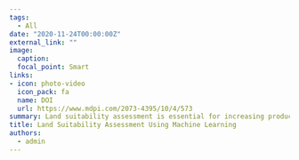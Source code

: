 ```yaml
---
tags:
  - All
date: "2020-11-24T00:00:00Z"
external_link: ""
image:
  caption: 
  focal_point: Smart
links:
- icon: photo-video
  icon_pack: fa
  name: DOI
  url: https://www.mdpi.com/2073-4395/10/4/573
summary: Land suitability assessment is essential for increasing production and planning a sustainable agricultural system, but such information is commonly scarce in the semi-arid regions of Iran. Therefore, our aim is to assess land suitability for two main crops (i.e., rain-fed wheat and barley) based on the Food and Agriculture Organization “land suitability assessment framework” for agricultural land in Kurdistan province, Iran. 
title: Land Suitability Assessment Using Machine Learning
authors: 
  - admin
---
```


